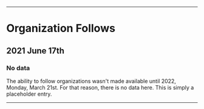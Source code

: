 
***

# Organization Follows

## 2021 June 17th

### No data

The ability to follow organizations wasn't made available until 2022, Monday, March 21st. For that reason, there is no data here. This is simply a placeholder entry.

***
